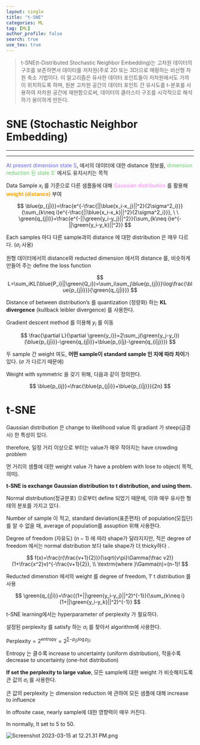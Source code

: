 ```yaml
---
layout: single
title: "t-SNE"
categories: ML
tag: [ML]
author_profile: false
search: true
use_tex: true
---
```


> t-SNE(t-Distributed Stochastic Neighbor Embedding)는 고차원 데이터의 구조를 보존하면서 데이터를 저차원(주로 2D 또는 3D)으로 매핑하는 비선형 차원 축소 기법이다.
> 이 알고리즘은 유사한 데이터 포인트들이 저차원에서도 가까이 위치하도록 하며, 원본 고차원 공간의 데이터 포인트 간 유사도를 t-분포를 사용하여 저차원 공간에 재현함으로써, 데이터의 클러스터 구조를 시각적으로 해석하기 용이하게 만든다.

# SNE (Stochastic Neighbor Embedding)

---

---

<span style='color:#6666ff'>At present dimension state S</span>, 에서의 데이터에 대한 distance 정보를, <span style='color:#66cc66'>dimension reduction 된 state S’</span> 에서도 유지시키는 목적

Data Sample $x_i$ 를 기준으로 다른 샘플들에 대해 <span style='color:#ff7fff'>Gaussian distribution</span> 를 활용해 <span style='color:orange'>**weight (distance)**</span> 부여

$$
\blue{p_{j|i}}=\frac{e^{-\frac{||\blue{x_i-x_j}||^2}{2\sigma^2_i}}}{\sum_{k\neq i}e^{-\frac{||\blue{x_i-x_k}||^2}{2\sigma^2_i}}}, \ \ \green{q_{j|i}}=\frac{e^{-||\green{y_i-y_j}||^2}}{\sum_{k\neq i}e^{-||\green{y_i-y_k}||^2}}
$$

Each samples 마다 다른 sample과의 distance 에 대한 distribution 은 매우 다르다. ($\sigma_i$ 사용)

원형 데이터에서의 distance와 reducted dimension 에서의 distance 를, 비슷하게 만들어 주는 define the loss function

$$
L=\sum_iKL(\blue{P_i}||\green{Q_i})=\sum_i\sum_j\blue{p_{j|i}}\log\frac{\blue{p_{j|i}}}{\green{q_{j|i}}}
$$

Distance of between distribution’s 를 quantization (정량화) 하는 **KL divergence** (kullback leibler divergence) 를 사용한다.

Gradient descent method 를 이용해 $y_i$ 를 이동

$$
\frac{\partial L}{\partial \green{y_i}}=2\sum_j(\green{y_j-y_i})(\blue{p_{j|i}}-\green{q_{j|i}}+\blue{p_{i|j}-\green{q_{i|j}}})
$$

두 sample 간 weight 여도, **어떤 sample이 standard sample 인 지에 따라 차이**가 있다. ($\sigma$ 가 다르기 때문에)

Weight with symmetric 을 갖기 위해, 다음과 같이 정의한다.

$$
\blue{p_{ij}}=\frac{\blue{p_{j|i}}+\blue{p_{i|j}}}{2n}
$$

# t-SNE

Gaussian distribution 은 change to likelihood value 의 gradiant 가 steep(급경사) 한 특성이 있다.

therefore, 일정 거리 이상으로 부터는 value가 매우 작아지는 have crowding problem

먼 거리의 샘플에 대한 weight value 가 have a problem with lose to object( 목적, 의미).

**t-SNE is exchange Gaussian distribution to t distribution, and using them.**

Normal distribution(정규분포) 으로부터 define 되었기 때문에, 이와 매우 유사한 형태의 분포를 가지고 있다.

Number of sample 이 적고, standard deviation(표준편차) of population(모집단) 를 알 수 없을 때, average of population를 assuption 위해 사용한다.

Degree of freedom (자유도) $(n-1)$ 에 따라 shape가 달라지지만, 적은 degree of freedom 에서는 normal distribution 보다 taile shape가 더 thicky하다 .

$$
f(x)=\frac{r(\frac{v+1}{2})}{\sqrt{v\pi}\Gamma(\frac v2)}(1+\frac{x^2}v)^{-\frac{v+1}{2}}, \\ \textrm{where }\Gamma(n)=(n-1)!
$$

Reducted dimenstion 에서의 weight 를 degree of freedom, 1’ t distribution 를 사용

$$
\green{q_{j|i}}=\frac{(1+||\green{y_i-y_j}||^2)^{-1}}{\sum_{k\neq i}(1+||\green{y_i-y_k}||^2)^{-1}}
$$

t-SNE learning에서는 hyperparameter of perplexity 가 필요하다.

설정된 perplexity 를 satisfy 하는 $\sigma_i$ 를 찾아서 algorithm에 사용한다.

$\textrm{Perplexity} = 2^{\textrm{entropy}}=2^{\sum-p_{j|i}\log p_{j|i}}$

Entropy 는 클수록 increase to uncertainty (uniform distribution), 작을수록 decrease to uncertainty (one-hot distribution)

**If set the perplexity to large value**, 모든 sample에 대한 weight 가 비슷해지도록 큰 값의 $\sigma_i$ 를 사용한다.

큰 값의 perplexity 는 dimension reduction 에 관하여 모든 샘플에 대해 increase to influence

In offosite case, nearly sample에 대한 영향력이 매우 커진다.

In normally, It set to 5 to 50.

![Screenshot 2023-03-15 at 12.21.31 PM.png](t-SNE%20fd6407b027c34b2c8001365a1ac309b6/Screenshot_2023-03-15_at_12.21.31_PM.png)